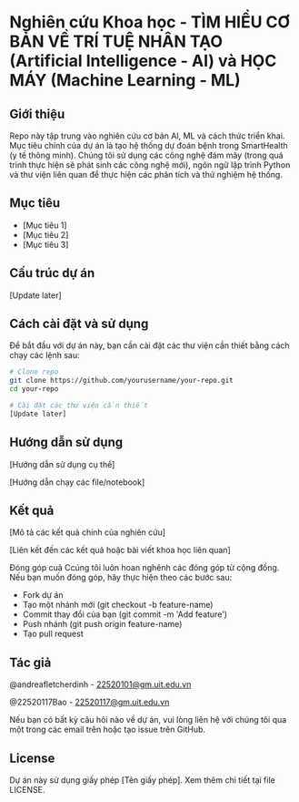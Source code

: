 # Nghiên cứu Khoa học - TÌM HIỂU CƠ BẢN VỀ TRÍ TUỆ NHÂN TẠO (Artificial Intelligence - AI) và HỌC MÁY (Machine Learning - ML) 

## Giới thiệu

Repo này tập trung vào nghiên cứu cơ bản AI, ML và cách thức triển khai. Mục tiêu chính của dự án là tạo hệ thống dự đoán bệnh trong SmartHealth (y tế thông minh). Chúng tôi sử dụng các công nghệ đám mây (trong quá trình thực hiện sẽ phát sinh các công nghệ mới), ngôn ngữ lập trình Python và thư viện liên quan để thực hiện các phân tích và thử nghiệm hệ thống.

## Mục tiêu
- [Mục tiêu 1]
- [Mục tiêu 2]
- [Mục tiêu 3]

## Cấu trúc dự án

[Update later]


## Cách cài đặt và sử dụng

Để bắt đầu với dự án này, bạn cần cài đặt các thư viện cần thiết bằng cách chạy các lệnh sau:

```bash
# Clone repo
git clone https://github.com/yourusername/your-repo.git
cd your-repo

# Cài đặt các thư viện cần thiết
[Update later]

```

## Hướng dẫn sử dụng
[Hướng dẫn sử dụng cụ thể] 

[Hướng dẫn chạy các file/notebook]

## Kết quả
[Mô tả các kết quả chính của nghiên cứu]

[Liên kết đến các kết quả hoặc bài viết khoa học liên quan]

Đóng góp cuả Ccúng tôi luôn hoan nghênh các đóng góp từ cộng đồng. Nếu bạn muốn đóng góp, hãy thực hiện theo các bước sau:

- Fork dự án
- Tạo một nhánh mới (git checkout -b feature-name)
- Commit thay đổi của bạn (git commit -m 'Add feature')
- Push nhánh (git push origin feature-name)
- Tạo pull request

## Tác giả

@andreafletcherdinh - 22520101@gm.uit.edu.vn

@22520117Bao - 22520117@gm.uit.edu.vn

Nếu bạn có bất kỳ câu hỏi nào về dự án, vui lòng liên hệ với chúng tôi qua một trong các email trên hoặc tạo issue trên GitHub.

## License
Dự án này sử dụng giấy phép [Tên giấy phép]. Xem thêm chi tiết tại file LICENSE.
